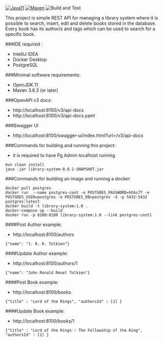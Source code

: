[![Java11](https://img.shields.io/badge/java-11-blue)](https://img.shields.io/badge/java-11-blue)
[![Maven](https://img.shields.io/badge/maven-3.6-blue)](https://img.shields.io/badge/maven-3.6-blue)
![Build and Test](https://github.com/jveverka/java-boot-camp/workflows/Build%20and%20Test/badge.svg)

This project is simple REST API for managing a library system where it is possible to search, insert, edit and delete books stored in the database. Every book has its author/s and tags which can be used to search for a specific book.

###IDE required :
* IntelliJ IDEA
* Docker Desktop
* PostgreSQL

###Minimal software requirements:
* OpenJDK 11 
* Maven 3.6.3 (or later)

###OpenAPI v3 docs:
* http://localhost:8100/v3/api-docs
* http://localhost:8100/v3/api-docs.yaml

###Swagger UI
* http://localhost:8100/swagger-ui/index.html?url=/v3/api-docs



###Commands for building and running this project:
- it is required to have Pg Admin localhost running
```
mvn clean install
java -jar library-system-0.0.1-SNAPSHOT.jar
```

###Commands for building an image and running a docker:
```
docker pull postgres
docker run  --name postgres-cont -e POSTGRES_PASSWORD=hhbs77 -e POSTGRES_USER=postgres -e POSTGRES_DB=postgres -d -p 5432:5432 postgres:latest 
docker build -t library-system:1.0 .
docker-compose up --build
docker run -p 8100:8100 library-system:1.0 --link postgres-cont1
```

####Post Author example:
* http://localhost:8100/authors
```
{"name": "J. R. R. Tolkien"}
```

####Update Author example:
* http://localhost:8100/authors/1
```
{"name": "John Ronald Reuel Tolkien"}
```

####Post Book example:
* http://localhost:8100/books
```
{"title" : "Lord of the Rings", "authorsId" : [1] }
```

####Update Book example:
* http://localhost:8100/books/1
```
{"title" : "Lord of the Rings : The Fellowship of the Ring", "authorsId" : [1] }
```
